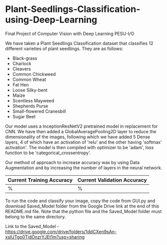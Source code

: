 # Plant-Seedlings-Classification-using-Deep-Learning
Final Project of Computer Vision with Deep Learning PESU-I/O

We have taken a Plant Seedlings Classification dataset that classifies 12 different varieties of plant seedlings. They are as follows:
* Black-grass
* Charlock
* Cleavers
* Common Chickweed
* Common Wheat
* Fat Hen
* Loose Silky-bent
* Maize
* Scentless Mayweed
* Shepherds Purse
* Small-flowered Cranesbill
* Sugar Beet

Our model uses a InceptionResNetV2 pretrained model in replacement for CNN. We have then added a GlobalAveragePooling2D layer to reduce the dimensionality of the images, following which we have added 5 Dense layers, 4 of which have an activation of 'relu' and the other having 'softmax' activation'. The model is then compiled with optimizer to be 'adam', loss function to be 'categorical_crossentropy'.

Our method of approach to increase accuracy was by using Data Augmentation and by increasing the number of layers in the neural network.

Current Training Accuracy | Current Validation Accuracy
------------------------- | ---------------------------
% | %

To run the code and classify your image, copy the code from GUI.py and download Saved_Model folder from the Google Drive link at the end of this README.md file. Note that the python file and the Saved_Model folder must belong to the same directory.

Link to the Saved_Model - https://drive.google.com/drive/folders/1ddCXen9sAn-xsIUTgo0TjdOnzrYJEt1m?usp=sharing
